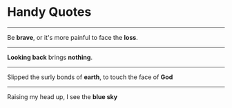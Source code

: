 # Handy Quotes

***

Be **brave**, or it's more painful to face the **loss**.

***

**Looking back** brings **nothing**.

***

Slipped the surly bonds of **earth**, to touch the face of **God**

***

Raising my head up, I see the **blue sky**

